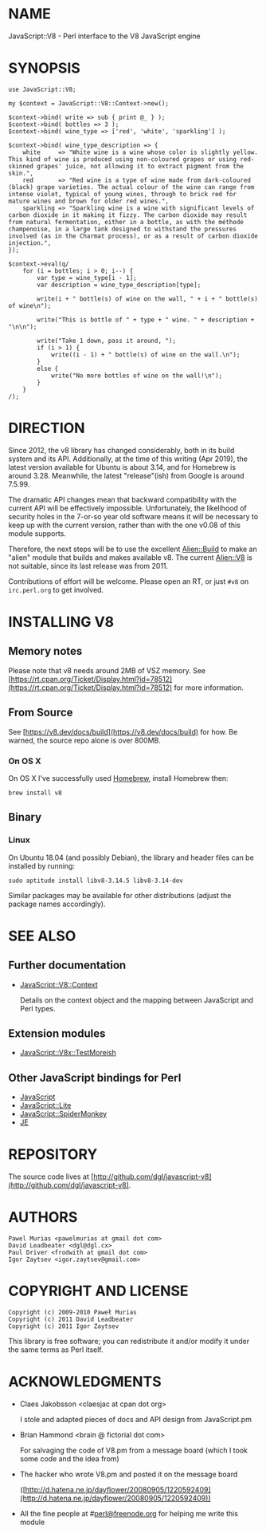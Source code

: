 # NAME

JavaScript::V8 - Perl interface to the V8 JavaScript engine

# SYNOPSIS

    use JavaScript::V8;

    my $context = JavaScript::V8::Context->new();

    $context->bind( write => sub { print @_ } );
    $context->bind( bottles => 3 );
    $context->bind( wine_type => ['red', 'white', 'sparkling'] );

    $context->bind( wine_type_description => {
        white     => "White wine is a wine whose color is slightly yellow. This kind of wine is produced using non-coloured grapes or using red-skinned grapes' juice, not allowing it to extract pigment from the skin.",
        red       => "Red wine is a type of wine made from dark-coloured (black) grape varieties. The actual colour of the wine can range from intense violet, typical of young wines, through to brick red for mature wines and brown for older red wines.",
        sparkling => "Sparkling wine is a wine with significant levels of carbon dioxide in it making it fizzy. The carbon dioxide may result from natural fermentation, either in a bottle, as with the méthode champenoise, in a large tank designed to withstand the pressures involved (as in the Charmat process), or as a result of carbon dioxide injection.",
    });

    $context->eval(q/
        for (i = bottles; i > 0; i--) {
            var type = wine_type[i - 1];
            var description = wine_type_description[type];

            write(i + " bottle(s) of wine on the wall, " + i + " bottle(s) of wine\n");

            write("This is bottle of " + type + " wine. " + description + "\n\n");

            write("Take 1 down, pass it around, ");
            if (i > 1) {
                write((i - 1) + " bottle(s) of wine on the wall.\n");
            }
            else {
                write("No more bottles of wine on the wall!\n");
            }
        }
    /);

# DIRECTION

Since 2012, the v8 library has changed considerably, both in its build
system and its API. Additionally, at the time of this writing (Apr 2019),
the latest version available for Ubuntu is about 3.14, and for Homebrew
is around 3.28. Meanwhile, the latest "release"(ish) from Google is
around 7.5.99.

The dramatic API changes mean that backward compatibility with the
current API will be effectively impossible. Unfortunately, the likelihood
of security holes in the 7-or-so year old software means it will be
necessary to keep up with the current version, rather than with the one
v0.08 of this module supports.

Therefore, the next steps will be to use the excellent [Alien::Build](https://metacpan.org/pod/Alien::Build)
to make an "alien" module that builds and makes available v8. The current
[Alien::V8](https://metacpan.org/pod/Alien::V8) is not suitable, since its last release was from 2011.

Contributions of effort will be welcome. Please open an RT, or just `#v8`
on `irc.perl.org` to get involved.

# INSTALLING V8

## Memory notes

Please note that v8 needs around 2MB of VSZ memory. See
[https://rt.cpan.org/Ticket/Display.html?id=78512](https://rt.cpan.org/Ticket/Display.html?id=78512) for more information.

## From Source

See [https://v8.dev/docs/build](https://v8.dev/docs/build) for how. Be warned, the source repo
alone is over 800MB.

### On OS X

On OS X I've successfully used [Homebrew](http://mxcl.github.com/homebrew/),
install Homebrew then:

    brew install v8

## Binary

### Linux

On Ubuntu 18.04 (and possibly Debian), the library and header files can be installed by running:

    sudo aptitude install libv8-3.14.5 libv8-3.14-dev

Similar packages may be available for other distributions (adjust the package names accordingly).

# SEE ALSO

## Further documentation

- [JavaScript::V8::Context](https://metacpan.org/pod/JavaScript::V8::Context)

    Details on the context object and the mapping between JavaScript and Perl
    types.

## Extension modules

- [JavaScript::V8x::TestMoreish](https://metacpan.org/pod/JavaScript::V8x::TestMoreish)

## Other JavaScript bindings for Perl

- [JavaScript](https://metacpan.org/pod/JavaScript)
- [JavaScript::Lite](https://metacpan.org/pod/JavaScript::Lite)
- [JavaScript::SpiderMonkey](https://metacpan.org/pod/JavaScript::SpiderMonkey)
- [JE](https://metacpan.org/pod/JE)

# REPOSITORY

The source code lives at [http://github.com/dgl/javascript-v8](http://github.com/dgl/javascript-v8).

# AUTHORS

    Pawel Murias <pawelmurias at gmail dot com>
    David Leadbeater <dgl@dgl.cx>
    Paul Driver <frodwith at gmail dot com>
    Igor Zaytsev <igor.zaytsev@gmail.com>

# COPYRIGHT AND LICENSE

    Copyright (c) 2009-2010 Paweł Murias
    Copyright (c) 2011 David Leadbeater
    Copyright (c) 2011 Igor Zaytsev

This library is free software; you can redistribute it and/or modify
it under the same terms as Perl itself.

# ACKNOWLEDGMENTS

- Claes Jakobsson &lt;claesjac at cpan dot org>

    I stole and adapted pieces of docs and API design from JavaScript.pm

- Brian Hammond &lt;brain @ fictorial dot com>

    For salvaging the code of V8.pm from a message board (which I took some code
    and the idea from)

- The hacker who wrote V8.pm and posted it on the message board

    ([http://d.hatena.ne.jp/dayflower/20080905/1220592409](http://d.hatena.ne.jp/dayflower/20080905/1220592409))

- All the fine people at #perl@freenode.org for helping me write this module
